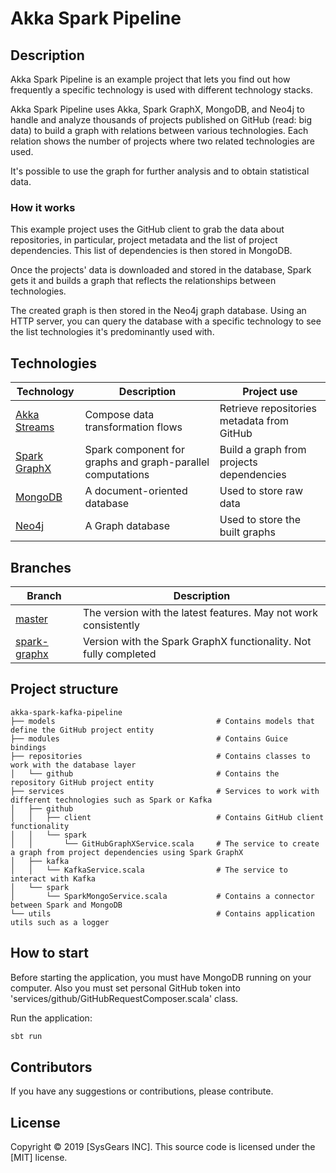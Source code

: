 # Akka Spark Pipeline

## Description

Akka Spark Pipeline is an example project that lets you find out how frequently a specific technology is used with different technology stacks.

Akka Spark Pipeline uses Akka, Spark GraphX, MongoDB, and Neo4j to handle and analyze thousands of projects published on GitHub (read: big data) to build a graph with relations between various technologies. Each relation shows the number of projects where two related technologies are used. 

It's possible to use the graph for further analysis and to obtain statistical data.

### How it works

This example project uses the GitHub client to grab the data about repositories, in particular, project metadata and the list of project dependencies. This list of dependencies is then stored in MongoDB. 

Once the projects' data is downloaded and stored in the database, Spark gets it and builds a graph that reflects the relationships between technologies. 

The created graph is then stored in the Neo4j graph database. Using an HTTP server, you can query the database with a specific technology to see the list technologies it's predominantly used with.

## Technologies

| Technology     | Description                       | Project use                                |
| -------------- | --------------------------------- | ------------------------------------------ |
| [Akka Streams] | Compose data transformation flows | Retrieve repositories metadata from GitHub |
| [Spark GraphX] | Spark component for graphs and graph-parallel computations | Build a graph from projects dependencies |
| [MongoDB]      | A document-oriented database      | Used to store raw data                     |
| [Neo4j]        | A Graph database                  | Used to store the built graphs             |

## Branches

| Branch         | Description                                                      |
| -------------- | ---------------------------------------------------------------- |
| [master]       | The version with the latest features. May not work consistently  |
| [spark-graphx] | Version with the Spark GraphX functionality. Not fully completed |

## Project structure

```
akka-spark-kafka-pipeline
├── models                                    # Contains models that define the GitHub project entity
├── modules                                   # Contains Guice bindings
├── repositories                              # Contains classes to work with the database layer
│   └── github                                # Contains the repository GitHub project entity
├── services                                  # Services to work with different technologies such as Spark or Kafka
│   ├── github                               
│   │   ├── client                            # Contains GitHub client functionality
│   │   └── spark                              
│   │       └── GitHubGraphXService.scala     # The service to create a graph from project dependencies using Spark GraphX
│   ├── kafka                                  
│   │   └── KafkaService.scala                # The service to interact with Kafka
│   └── spark                                  
│       └── SparkMongoService.scala           # Contains a connector between Spark and MongoDB
└── utils                                     # Contains application utils such as a logger
```

## How to start

Before starting the application, you must have MongoDB running on your computer. Also you must set 
personal GitHub token into 'services/github/GitHubRequestComposer.scala' class.

Run the application:

```bash
sbt run
```

## Contributors

If you have any suggestions or contributions, please contribute.

## License

Copyright &copy; 2019 [SysGears INC]. This source code is licensed under the [MIT] license.

[akka streams]: https://doc.akka.io/docs/akka/2.5/stream/
[spark graphx]: https://spark.apache.org/graphx/ 
[mongodb]: https://www.mongodb.com/
[neo4j]: https://neo4j.com/
[master]: https://github.com/sysgears/akka-spark-pipeline/tree/master
[spark-graphx]: https://github.com/sysgears/akka-spark-pipeline/tree/spark-graphx